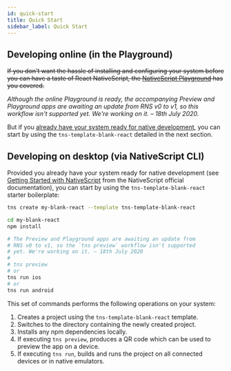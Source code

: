 ```yaml
---
id: quick-start
title: Quick Start
sidebar_label: Quick Start
---
```

<!-- contributors: [shirakaba, rigor789, eddyverbruggen, damain, ikoevska, jlooper]
 -->

## Developing online (in the Playground)

~~If you don't want the hassle of installing and configuring your system before you can have a taste of React NativeScript, the [NativeScript Playground](https://play.nativescript.org) has you covered.~~

*Although the online Playground is ready, the accompanying Preview and Playground apps are awaiting an update from RNS v0 to v1, so this workflow isn't supported yet. We're working on it. – 18th July 2020.*

But if you [already have your system ready for native development](/docs/installation), you can start by using the `tns-template-blank-react` detailed in the next section.

## Developing on desktop (via NativeScript CLI)

Provided you already have your system ready for native development (see [Getting Started with NativeScript](https://www.nativescript.org/getting-started-with-nativescript) from the NativeScript official documentation), you can start by using the `tns-template-blank-react` starter boilerplate:

```sh
tns create my-blank-react --template tns-template-blank-react

cd my-blank-react
npm install

# The Preview and Playground apps are awaiting an update from
# RNS v0 to v1, so the `tns preview` workflow isn't supported
# yet. We're working on it. – 18th July 2020
#
# tns preview
# or
tns run ios
# or
tns run android
```
This set of commands performs the following operations on your system:

1. Creates a project using the `tns-template-blank-react` template.
2. Switches to the directory containing the newly created project.
3. Installs any npm dependencies locally.
4. If executing `tns preview`, produces a QR code which can be used to preview the app on a device.
5. If executing `tns run`, builds and runs the project on all connected devices or in native emulators.